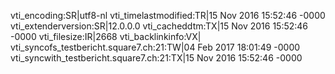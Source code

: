 vti_encoding:SR|utf8-nl
vti_timelastmodified:TR|15 Nov 2016 15:52:46 -0000
vti_extenderversion:SR|12.0.0.0
vti_cacheddtm:TX|15 Nov 2016 15:52:46 -0000
vti_filesize:IR|2668
vti_backlinkinfo:VX|
vti_syncofs_testbericht.square7.ch\:21:TW|04 Feb 2017 18:01:49 -0000
vti_syncwith_testbericht.square7.ch\:21:TX|15 Nov 2016 15:52:46 -0000
